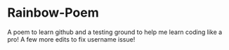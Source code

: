 # Rainbow-Poem
A poem to learn github and a testing ground to help me learn coding like a pro!
A few more edits to fix username issue!
